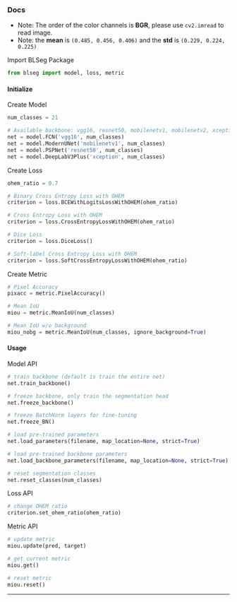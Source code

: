 ### Docs

* Note: The order of the color channels is **BGR**, please use `cv2.imread` to read image.
* Note: the **mean** is `(0.485, 0.456, 0.406)` and the **std** is `(0.229, 0.224, 0.225)`

Import BLSeg Package

```Python
from blseg import model, loss, metric
```

#### Initialize

Create Model

```Python
num_classes = 21

# Available backbone: vgg16, resnet50, mobilenetv1, mobilenetv2, xception
net = model.FCN('vgg16', num_classes)
net = model.ModernUNet('mobilenetv1', num_classes)
net = model.PSPNet('resnet50', num_classes)
net = model.DeepLabV3Plus('xception', num_classes)
```

Create Loss

```Python
ohem_ratio = 0.7

# Binary Cross Entropy Loss with OHEM
criterion = loss.BCEWithLogitsLossWithOHEM(ohem_ratio)

# Cross Entropy Loss with OHEM
criterion = loss.CrossEntropyLossWithOHEM(ohem_ratio)

# Dice Loss
criterion = loss.DiceLoss()

# Soft-label Cross Entropy Loss with OHEM
criterion = loss.SoftCrossEntropyLossWithOHEM(ohem_ratio)
```

Create Metric

```Python
# Pixel Accuracy
pixacc = metric.PixelAccuracy()

# Mean IoU
miou = metric.MeanIoU(num_classes)

# Mean IoU w/o background
miou_nobg = metric.MeanIoU(num_classes, ignore_background=True)
```

#### Usage

Model API

```Python
# train backbone (default is train the entire net)
net.train_backbone()

# freeze backbone, only train the segmentation head
net.freeze_backbone()

# freeze BatchNorm layers for fine-tuning
net.freeze_BN()

# load pre-trained parameters
net.load_parameters(filename, map_location=None, strict=True)

# load pre-trained backbone parameters
net.load_backbone_parameters(filename, map_location=None, strict=True)

# reset segmentation classes
net.reset_classes(num_classes)
```

Loss API

```Python
# change OHEM ratio
criterion.set_ohem_ratio(ohem_ratio)
```

Metric API

```Python
# update metric
miou.update(pred, target)

# get current metric
miou.get()

# reset metric
miou.reset()
```

---